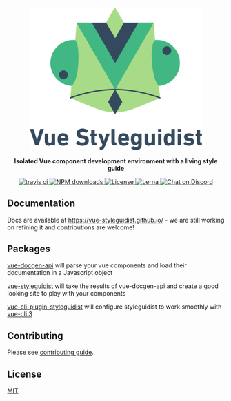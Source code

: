 <div align="center" markdown="1" style="text-align:center">
    <img src="packages/vue-styleguidist/assets/logo-withtext.png" alt="Vue Styleguidist" width="400">

**Isolated Vue component development environment with a living style guide**

<div class="badge-npmdownloads">
<a href="https://travis-ci.org/vue-styleguidist/vue-styleguidist">
    <img src="https://travis-ci.org/vue-styleguidist/vue-styleguidist.svg" alt="travis ci">
</a>
<a href="https://npmjs.org/package/vue-styleguidist" title="View this project on NPM">
    <img src="https://img.shields.io/npm/dm/vue-styleguidist.svg" alt="NPM downloads" />
</a>
<a href="LICENSE">
    <img src="https://img.shields.io/npm/l/vue-styleguidist.svg" alt="License">
</a>
<a href="https://lernajs.io/">
    <img src="https://img.shields.io/badge/maintained%20with-lerna-cc00ff.svg" alt="Lerna">
</a>
<a href="https://discordapp.com/channels/325477692906536972/538786416092512278">
    <img src="https://img.shields.io/discord/325477692906536972.svg?logo=discord"
alt="Chat on Discord">
</a>
</div>
</div>

## Documentation

Docs are available at https://vue-styleguidist.github.io/ - we are still working on refining it and contributions are welcome!

## Packages

[vue-docgen-api](packages/vue-docgen-api) will parse your vue components and load their documentation in a Javascript object

[vue-styleguidist](packages/vue-styleguidist) will take the results of vue-docgen-api and create a good looking site to play with your components

[vue-cli-plugin-styleguidist](packages/vue-cli-plugin-styleguidist) will configure styleguidist to work smoothly with [vue-cli 3](https://cli.vuejs.org/guide/)

## Contributing

Please see [contributing guide](https://github.com/vue-styleguidist/vue-styleguidist/blob/master/.github/CONTRIBUTING.md).

## License

[MIT](https://github.com/vue-styleguidist/vue-styleguidist/blob/master/LICENSE)
